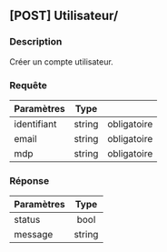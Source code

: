 ﻿---
id: Add utilisateur
hide_title: \[POST\] Utilisateur/
---
## \[POST\] Utilisateur/

### Description

Créer un compte utilisateur.

### Requête

| Paramètres       |Type      ||
| ------------- | :-----------: | -----: |
| identifiant      | string | obligatoire |
| email      | string | obligatoire |
| mdp      | string | obligatoire |

### Réponse

| Paramètres       |Type      |
| ------------- | :-----------: |
| status      | bool |  
| message     |   string    |

